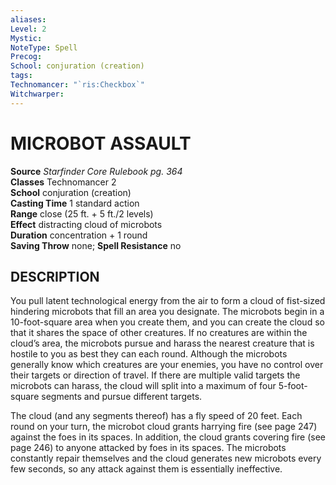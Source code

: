 ```yaml
---
aliases: 
Level: 2
Mystic: 
NoteType: Spell
Precog: 
School: conjuration (creation) 
tags: 
Technomancer: "`ris:Checkbox`"
Witchwarper: 
---
```

# MICROBOT ASSAULT

**Source** _Starfinder Core Rulebook pg. 364_  
**Classes** Technomancer 2  
**School** conjuration (creation)  
**Casting Time** 1 standard action  
**Range** close (25 ft. + 5 ft./2 levels)  
**Effect** distracting cloud of microbots  
**Duration** concentration + 1 round  
**Saving Throw** none; **Spell Resistance** no

## DESCRIPTION

You pull latent technological energy from the air to form a cloud of fist-sized hindering microbots that fill an area you designate. The microbots begin in a 10-foot-square area when you create them, and you can create the cloud so that it shares the space of other creatures. If no creatures are within the cloud’s area, the microbots pursue and harass the nearest creature that is hostile to you as best they can each round. Although the microbots generally know which creatures are your enemies, you have no control over their targets or direction of travel. If there are multiple valid targets the microbots can harass, the cloud will split into a maximum of four 5-foot-square segments and pursue different targets.

The cloud (and any segments thereof) has a fly speed of 20 feet. Each round on your turn, the microbot cloud grants harrying fire (see page 247) against the foes in its spaces. In addition, the cloud grants covering fire (see page 246) to anyone attacked by foes in its spaces. The microbots constantly repair themselves and the cloud generates new microbots every few seconds, so any attack against them is essentially ineffective.